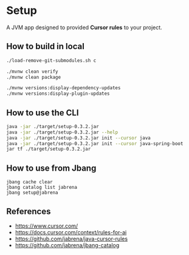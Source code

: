 # Setup

A JVM app designed to provided **Cursor rules** to your project.

## How to build in local

```bash
./load-remove-git-submodules.sh c

./mvnw clean verify
./mvnw clean package

./mvnw versions:display-dependency-updates
./mvnw versions:display-plugin-updates
```

## How to use the CLI

```bash
java -jar ./target/setup-0.3.2.jar
java -jar ./target/setup-0.3.2.jar --help
java -jar ./target/setup-0.3.2.jar init --cursor java
java -jar ./target/setup-0.3.2.jar init --cursor java-spring-boot
jar tf ./target/setup-0.3.2.jar
```

## How to use from Jbang

```
jbang cache clear
jbang catalog list jabrena
jbang setup@jabrena
```

## References

- https://www.cursor.com/
- https://docs.cursor.com/context/rules-for-ai
- https://github.com/jabrena/java-cursor-rules
- https://github.com/jabrena/jbang-catalog
